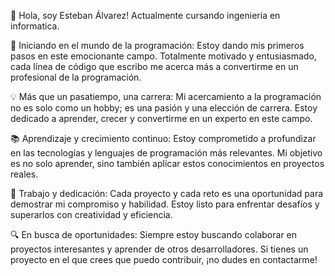 👋 Hola, soy Esteban Álvarez! Actualmente cursando ingenieria en informatica.

🚀 Iniciando en el mundo de la programación: Estoy dando mis primeros pasos en este emocionante campo. Totalmente motivado y entusiasmado, cada línea de código que escribo me acerca más a convertirme en un profesional de la programación.

💡 Más que un pasatiempo, una carrera: Mi acercamiento a la programación no es solo como un hobby; es una pasión y una elección de carrera. Estoy dedicado a aprender, crecer y convertirme en un experto en este campo.

📚 Aprendizaje y crecimiento continuo: Estoy comprometido a profundizar en las tecnologías y lenguajes de programación más relevantes. Mi objetivo es no solo aprender, sino también aplicar estos conocimientos en proyectos reales.

🌟 Trabajo y dedicación: Cada proyecto y cada reto es una oportunidad para demostrar mi compromiso y habilidad. Estoy listo para enfrentar desafíos y superarlos con creatividad y eficiencia.

🔍 En busca de oportunidades: Siempre estoy buscando colaborar en proyectos interesantes y aprender de otros desarrolladores. Si tienes un proyecto en el que crees que puedo contribuir, ¡no dudes en contactarme!

